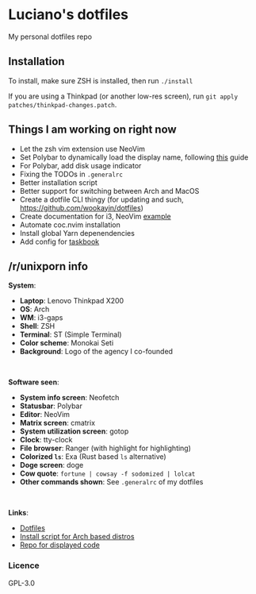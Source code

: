 # Luciano's dotfiles

My personal dotfiles repo

## Installation

To install, make sure ZSH is installed, then run `./install`

If you are using a Thinkpad (or another low-res screen), run `git apply
patches/thinkpad-changes.patch`.

## Things I am working on right now

* Let the zsh vim extension use NeoVim
* Set Polybar to dynamically load the display name, following [this](https://github.com/jaagr/polybar/wiki) guide
* For Polybar, add disk usage indicator
* Fixing the TODOs in `.generalrc`
* Better installation script
* Better support for switching between Arch and MacOS
* Create a dotfile CLI thingy (for updating and such, https://github.com/wookayin/dotfiles)
* Create documentation for i3, NeoVim [example](https://github.com/LukeSmithxyz/voidrice/blob/4679034430ac64bbcb62428e0d77d8dc7987233d/.local/share/larbs/readme.mom)
* Automate coc.nvim installation
* Install global Yarn depenendencies
* Add config for [taskbook](https://github.com/klaussinani/taskbook)

## /r/unixporn info

**System**:

* **Laptop**: Lenovo Thinkpad X200
* **OS**: Arch
* **WM**: i3-gaps
* **Shell**: ZSH
* **Terminal**: ST (Simple Terminal)
* **Color scheme**: Monokai Seti
* **Background**: Logo of the agency I co-founded

&#x200B;

**Software seen**:

* **System info screen**: Neofetch
* **Statusbar**: Polybar
* **Editor**: NeoVim
* **Matrix screen**: cmatrix
* **System utilization screen**: gotop
* **Clock**: tty-clock
* **File browser**: Ranger (with highlight for highlighting)
* **Colorized `ls`**: Exa (Rust based `ls` alternative)
* **Doge screen**: doge
* **Cow quote**: `fortune | cowsay -f sodomized | lolcat`
* **Other commands shown**: See `.generalrc` of my dotfiles

&#x200B;

**Links**:

* [Dotfiles](https://github.com/lucianonooijen/dotfiles)
* [Install script for Arch based distros](https://github.com/lucianonooijen/larbs)
* [Repo for displayed code](https://github.com/BytecodeOpenSource/PingPong-API)

### Licence

GPL-3.0
